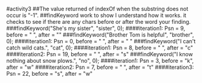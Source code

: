 #activity3
##The value returned of indexOf when the substring does not occur is "-1".
##findKeyword work to show I understand how it works. it checks to see if there are any chars before or after the word your finding.
###findKeyword("She's my sister", "sister", 0);
####iteration1: Psn = 9, before = " ", after = ""
###findKeyword("Brother Tom is helpful", "brother", 0);
####iteration1: Psn = 0, before = " ", after = " "
###findKeyword("I can't catch wild cats.", "cat", 0);
####iteration1: Psn = 8, before = " ", after = "c"
####iteration2: Psn = 19, before = " ", after = "s"
###findKeyword("I know nothing about snow plows.", "no", 0);
####iteration1: Psn = 3, before = "k", after = "w"
####iteration2: Psn = 7, before = " ", after = "t"
####iteration3: Psn = 22, before = "s", after = "w"

